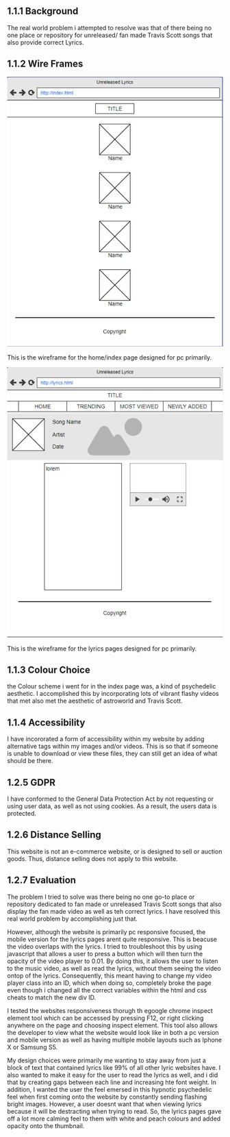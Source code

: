 ## 1.1.1 Background
The real world problem i attempted to resolve was that of there being no one place or repository for 
unreleased/ fan made Travis Scott songs that also provide correct Lyrics.

## 1.1.2 Wire Frames
![Index Wireframe](assets/indexWireframe.png)

This is the wireframe for the home/index page designed for pc primarily.

![Lyrics Wireframe](assets/lyricsWireframe.png)

This is the wireframe for the lyrics pages designed for pc primarily.

## 1.1.3 Colour Choice
the Colour scheme i went for in the index page was, a kind of psychedelic aesthetic. I accomplished this by
incorporating lots of vibrant flashy videos that met also met the aesthetic of astroworld and Travis Scott.

## 1.1.4 Accessibility
I have incororated a form of accessibility within my website by adding alternative tags within my images and/or
videos. This is so that if someone is unable to download or view these files, they can still get an idea of what
should be there.

## 1.2.5 GDPR
I have conformed to the General Data Protection Act by not requesting or using user data, as well as not using
cookies. As a result, the users data is protected.

## 1.2.6 Distance Selling
This website is not an e-commerce website, or is designed to sell or auction goods. Thus, distance selling does
not apply to this website.

## 1.2.7 Evaluation
The problem I tried to solve was there being no one go-to place or repository dedicated to fan made or unreleased
Travis Scott songs that also display the fan made video as well as teh correct lyrics. I have resolved this real
world problem by accomplishing just that.

However, although the website is primarily pc responsive focused, the mobile version for the lyrics pages arent quite
responsive. This is beacuse the video overlaps with the lyrics. I tried to troubleshoot this by using javascript that
allows a user to press a button which will then turn the opacity of the video player to 0.01. By doing this, it allows
the user to listen to the music video, as well as read the lyrics, without them seeing the video ontop of the lyrics.
Consequently, this meant having to change my video player class into an ID, which when doing so, completely broke the
page even though i changed all the correct variables within the html and css cheats to match the new div ID.

I tested the websites responsiveness thorugh th egoogle chrome inspect element tool which can be accessed by pressing
F12, or right clicking anywhere on the page and choosing inspect element. This tool also allows the developer to view
what the website would look like in both a pc version and mobile version as well as having multiple mobile layouts
such as Iphone X or Samsung S5.

My design choices were primarily me wanting to stay away from just a block of text that contained lyrics like 99% of
all other lyric websites have. I also wanted to make it easy for the user to read the lyrics as well, and i did that
by creating gaps between each line and increasing hte font weight. In addition, I wanted the user the feel emersed 
in this hypnotic psychedelic feel when first coming onto the website by constantly sending flashing bright images.
However, a user doesnt want that when viewing lyrics because it will be destracting when trying to read. So, the lyrics
pages gave off a lot more calming feel to them with white and peach colours and added opacity onto the thumbnail.
